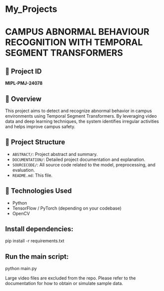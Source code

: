 # My_Projects
# CAMPUS ABNORMAL BEHAVIOUR RECOGNITION WITH TEMPORAL SEGMENT TRANSFORMERS

## 📌 Project ID
**MIPL-PMJ-24078**

## 🧠 Overview
This project aims to detect and recognize abnormal behavior in campus environments using Temporal Segment Transformers. By leveraging video data and deep learning techniques, the system identifies irregular activities and helps improve campus safety.

## 📁 Project Structure
- `ABSTRACT/`: Project abstract and summary.
- `DOCUMENTATION/`: Detailed project documentation and explanation.
- `SOURCECODE/`: All source code related to the model, preprocessing, and evaluation.
- `README.md`: This file.

## 🧰 Technologies Used
- Python
- TensorFlow / PyTorch (depending on your codebase)
- OpenCV
## Install dependencies:
pip install -r requirements.txt
## Run the main script:
python main.py

Large video files are excluded from the repo. Please refer to the documentation for how to obtain or simulate sample data.

